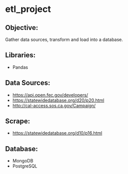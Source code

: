 # etl_project
## Objective:
Gather data sources, transform and load into a database. 


## Libraries:
* Pandas

## Data Sources:
* https://api.open.fec.gov/developers/
* https://statewidedatabase.org/d20/p20.html
* http://cal-access.sos.ca.gov/Campaign/

## Scrape:
* https://statewidedatabase.org/d10/p16.html

## Database:
* MongoDB
* PostgreSQL